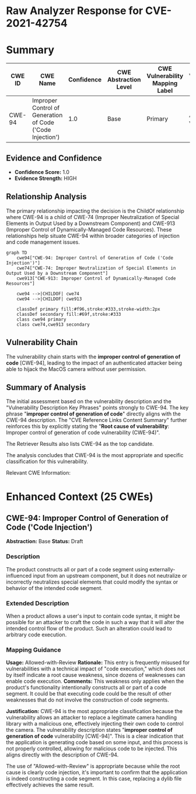 # Raw Analyzer Response for CVE-2021-42754

# Summary

| CWE ID | CWE Name | Confidence | CWE Abstraction Level | CWE Vulnerability Mapping Label | CWE-Vulnerability Mapping Notes |
|---|---|---|---|---|---|
| CWE-94 | Improper Control of Generation of Code ('Code Injection') | 1.0 | Base | Primary | Allowed-with-Review |

## Evidence and Confidence

*   **Confidence Score:** 1.0
*   **Evidence Strength:** HIGH

## Relationship Analysis
The primary relationship impacting the decision is the ChildOf relationship where CWE-94 is a child of CWE-74 (Improper Neutralization of Special Elements in Output Used by a Downstream Component) and CWE-913 (Improper Control of Dynamically-Managed Code Resources). These relationships help situate CWE-94 within broader categories of injection and code management issues.

```mermaid
graph TD
    cwe94["CWE-94: Improper Control of Generation of Code ('Code Injection')"]
    cwe74["CWE-74: Improper Neutralization of Special Elements in Output Used by a Downstream Component"]
    cwe913["CWE-913: Improper Control of Dynamically-Managed Code Resources"]
    
    cwe94 -->|CHILDOF| cwe74
    cwe94 -->|CHILDOF| cwe913
    
    classDef primary fill:#f96,stroke:#333,stroke-width:2px
    classDef secondary fill:#69f,stroke:#333
    class cwe94 primary
    class cwe74,cwe913 secondary
```

## Vulnerability Chain
The vulnerability chain starts with the **improper control of generation of code** [CWE-94], leading to the impact of an authenticated attacker being able to hijack the MacOS camera without user permission.

## Summary of Analysis
The initial assessment based on the vulnerability description and the "Vulnerability Description Key Phrases" points strongly to CWE-94. The key phrase "**improper control of generation of code**" directly aligns with the CWE-94 description. The "CVE Reference Links Content Summary" further reinforces this by explicitly stating the "**Root cause of vulnerability**: Improper control of generation of code vulnerability (CWE-94)".

The Retriever Results also lists CWE-94 as the top candidate.

The analysis concludes that CWE-94 is the most appropriate and specific classification for this vulnerability.

Relevant CWE Information:

# Enhanced Context (25 CWEs)

## CWE-94: Improper Control of Generation of Code ('Code Injection')
**Abstraction:** Base
**Status:** Draft

### Description
The product constructs all or part of a code segment using externally-influenced input from an upstream component, but it does not neutralize or incorrectly neutralizes special elements that could modify the syntax or behavior of the intended code segment.

### Extended Description
When a product allows a user's input to contain code syntax, it might be possible for an attacker to craft the code in such a way that it will alter the intended control flow of the product. Such an alteration could lead to arbitrary code execution.

### Mapping Guidance
**Usage:** Allowed-with-Review
**Rationale:** This entry is frequently misused for vulnerabilities with a technical impact of "code execution," which does not by itself indicate a root cause weakness, since dozens of weaknesses can enable code execution.
**Comments:** This weakness only applies when the product's functionality intentionally constructs all or part of a code segment. It could be that executing code could be the result of other weaknesses that do not involve the construction of code segments.

**Justification:**
CWE-94 is the most appropriate classification because the vulnerability allows an attacker to replace a legitimate camera handling library with a malicious one, effectively injecting their own code to control the camera. The vulnerability description states "**improper control of generation of code** vulnerability [CWE-94]". This is a clear indication that the application is generating code based on some input, and this process is not properly controlled, allowing for malicious code to be injected. This aligns directly with the description of CWE-94.

The use of "Allowed-with-Review" is appropriate because while the root cause is clearly code injection, it's important to confirm that the application is indeed constructing a code segment. In this case, replacing a dylib file effectively achieves the same result.